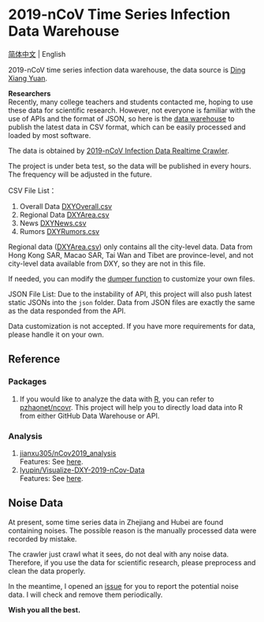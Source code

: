 # 2019-nCoV Time Series Infection Data Warehouse

[简体中文](README.md) | English

2019-nCoV time series infection data warehouse, the data source is [Ding Xiang Yuan](https://3g.dxy.cn/newh5/view/pneumonia).

**Researchers**  
Recently, many college teachers and students contacted me, 
hoping to use these data for scientific research. 
However, not everyone is familiar with the use of APIs and the format of JSON, 
so here is the [data warehouse](https://github.com/BlankerL/DXY-2019-nCoV-Data) 
to publish the latest data in CSV format, 
which can be easily processed and loaded by most software.

The data is obtained by [2019-nCoV Infection Data Realtime Crawler](https://github.com/BlankerL/DXY-2019-nCoV-Crawler).

The project is under beta test, so the data will be published in every hours. 
The frequency will be adjusted in the future. 

CSV File List：
1. Overall Data [DXYOverall.csv](csv/DXYOverall.csv)
2. Regional Data [DXYArea.csv](csv/DXYArea.csv)
3. News [DXYNews.csv](csv/DXYNews.csv)
4. Rumors [DXYRumors.csv](csv/DXYRumors.csv)

Regional data ([DXYArea.csv](csv/DXYArea.csv))
only contains all the city-level data. 
Data from Hong Kong SAR, Macao SAR, Tai Wan and Tibet are province-level, 
and not city-level data available from DXY, so they are not in this file. 

If needed, you can modify the [dumper function](https://github.com/BlankerL/DXY-2019-nCoV-Data/blob/8e21a7e27604a9d2b1dcf0fa3d0266aa68576753/script.py#L71)
to customize your own files. 

JSON File List:
Due to the instability of API,
this project will also push latest static JSONs into the `json` folder. 
Data from JSON files are exactly the same as the data responded from the API.


Data customization is not accepted. 
If you have more requirements for data, please handle it on your own.


## Reference

### Packages
1. If you would like to analyze the data with [R](https://www.r-project.org/),
you can refer to [pzhaonet/ncovr](https://github.com/pzhaonet/ncovr).
This project will help you to directly load data into R from either GitHub Data Warehouse or API. 

### Analysis
1. [jianxu305/nCov2019_analysis](https://github.com/jianxu305/nCov2019_analysis)  
   Features: See [here](https://github.com/jianxu305/nCov2019_analysis/blob/master/src/demo.pdf).
2. [lyupin/Visualize-DXY-2019-nCov-Data](https://github.com/lyupin/Visualize-DXY-2019-nCov-Data)  
   Features: See [here](https://github.com/lyupin/Visualize-DXY-2019-nCov-Data/blob/master/readme.md).

## Noise Data
At present, some time series data in Zhejiang and Hubei are found containing noises. 
The possible reason is the manually processed data were recorded by mistake. 

The crawler just crawl what it sees, do not deal with any noise data. 
Therefore, if you use the data for scientific research, please preprocess and clean the data properly. 

In the meantime, I opened an [issue](https://github.com/BlankerL/DXY-2019-nCoV-Crawler/issues/34) 
for you to report the potential noise data. I will check and remove them periodically. 

**Wish you all the best.**
